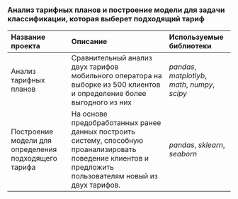 ### Анализ тарифных планов и построение модели для задачи классификации, которая выберет подходящий тариф

| Название проекта | Описание | Используемые библиотеки | 
| :---------------------- | :---------------------- | :---------------------- |
| Анализ тарифных планов| Сравнительный анализ двух тарифов мобильного оператора на выборке из 500 клиентов и определение более выгодного из них| *pandas*, *matplotlyb*, *math*, *numpy*, *scipy* |
| Построение модели для определения подходящего тарифа|На основе предобработанных ранее данных построить систему, способную проанализировать поведение клиентов и предложить пользователям новый из двух тарифов. | *pandas*, *sklearn*, *seaborn*|
